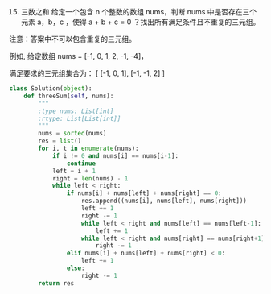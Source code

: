 15. 三数之和
给定一个包含 n 个整数的数组 nums，判断 nums 中是否存在三个元素 a，b，c ，使得 a + b + c = 0 ？找出所有满足条件且不重复的三元组。

注意：答案中不可以包含重复的三元组。

例如, 给定数组 nums = [-1, 0, 1, 2, -1, -4]，

满足要求的三元组集合为：
[
  [-1, 0, 1],
  [-1, -1, 2]
]


```python
class Solution(object):
    def threeSum(self, nums):
        """
        :type nums: List[int]
        :rtype: List[List[int]]
        """
        nums = sorted(nums)
        res = list()
        for i, t in enumerate(nums):
            if i != 0 and nums[i] == nums[i-1]:
                continue
            left = i + 1
            right = len(nums) - 1
            while left < right:
                if nums[i] + nums[left] + nums[right] == 0:
                    res.append((nums[i], nums[left], nums[right]))
                    left += 1
                    right -= 1
                    while left < right and nums[left] == nums[left-1]:
                        left += 1
                    while left < right and nums[right] == nums[right+1]:
                        right -= 1
                elif nums[i] + nums[left] + nums[right] < 0:
                    left += 1
                else:
                    right -= 1
        return res
```